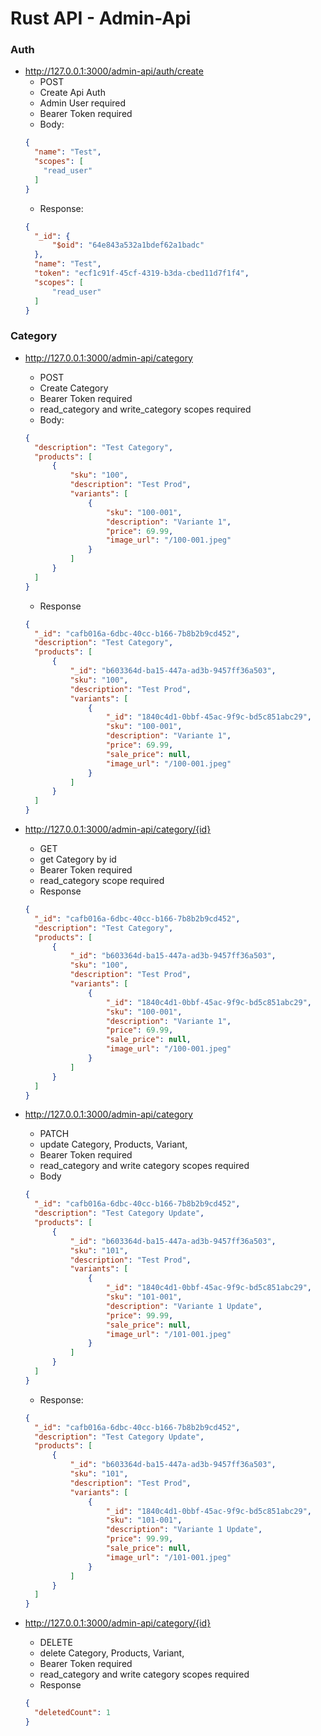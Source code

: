 # Rust API - Admin-Api

### Auth
* http://127.0.0.1:3000/admin-api/auth/create
    * POST
    * Create Api Auth
    * Admin User required
    * Bearer Token required
    * Body:
  ```json
  {
    "name": "Test",
    "scopes": [
      "read_user"
    ]
  }
  ```
    * Response:
  ```json
  {
    "_id": {
        "$oid": "64e843a532a1bdef62a1badc"
    },
    "name": "Test",
    "token": "ecf1c91f-45cf-4319-b3da-cbed11d7f1f4",
    "scopes": [
        "read_user"
    ]
  }
  ```

### Category
* http://127.0.0.1:3000/admin-api/category
    * POST
    * Create Category
    * Bearer Token required
    * read_category and write_category scopes required
    * Body:
  ```json
  {
    "description": "Test Category",
    "products": [
        {
            "sku": "100",
            "description": "Test Prod",
            "variants": [
                {
                    "sku": "100-001",
                    "description": "Variante 1",
                    "price": 69.99,
                    "image_url": "/100-001.jpeg"
                }
            ]
        }
    ]
  }
  ```
    * Response
  ```json
  {
    "_id": "cafb016a-6dbc-40cc-b166-7b8b2b9cd452",
    "description": "Test Category",
    "products": [
        {
            "_id": "b603364d-ba15-447a-ad3b-9457ff36a503",
            "sku": "100",
            "description": "Test Prod",
            "variants": [
                {
                    "_id": "1840c4d1-0bbf-45ac-9f9c-bd5c851abc29",
                    "sku": "100-001",
                    "description": "Variante 1",
                    "price": 69.99,
                    "sale_price": null,
                    "image_url": "/100-001.jpeg"
                }
            ]
        }
    ]
  }
  ```

* http://127.0.0.1:3000/admin-api/category/{id}
    * GET
    * get Category by id
    * Bearer Token required
    * read_category scope required
    * Response
  ```json
  {
    "_id": "cafb016a-6dbc-40cc-b166-7b8b2b9cd452",
    "description": "Test Category",
    "products": [
        {
            "_id": "b603364d-ba15-447a-ad3b-9457ff36a503",
            "sku": "100",
            "description": "Test Prod",
            "variants": [
                {
                    "_id": "1840c4d1-0bbf-45ac-9f9c-bd5c851abc29",
                    "sku": "100-001",
                    "description": "Variante 1",
                    "price": 69.99,
                    "sale_price": null,
                    "image_url": "/100-001.jpeg"
                }
            ]
        }
    ]
  }
  ```
* http://127.0.0.1:3000/admin-api/category
    * PATCH
    * update Category, Products, Variant,
    * Bearer Token required
    * read_category and write category scopes required
    * Body
  ```json
  {
    "_id": "cafb016a-6dbc-40cc-b166-7b8b2b9cd452",
    "description": "Test Category Update",
    "products": [
        {
            "_id": "b603364d-ba15-447a-ad3b-9457ff36a503",
            "sku": "101",
            "description": "Test Prod",
            "variants": [
                {
                    "_id": "1840c4d1-0bbf-45ac-9f9c-bd5c851abc29",
                    "sku": "101-001",
                    "description": "Variante 1 Update",
                    "price": 99.99,
                    "sale_price": null,
                    "image_url": "/101-001.jpeg"
                }
            ]
        }
    ]
  }
  ```
    * Response:
  ```json
  {
    "_id": "cafb016a-6dbc-40cc-b166-7b8b2b9cd452",
    "description": "Test Category Update",
    "products": [
        {
            "_id": "b603364d-ba15-447a-ad3b-9457ff36a503",
            "sku": "101",
            "description": "Test Prod",
            "variants": [
                {
                    "_id": "1840c4d1-0bbf-45ac-9f9c-bd5c851abc29",
                    "sku": "101-001",
                    "description": "Variante 1 Update",
                    "price": 99.99,
                    "sale_price": null,
                    "image_url": "/101-001.jpeg"
                }
            ]
        }
    ]
  }
  ```
* http://127.0.0.1:3000/admin-api/category/{id}
    * DELETE
    * delete Category, Products, Variant,
    * Bearer Token required
    * read_category and write category scopes required
    * Response
  ```json
  {
    "deletedCount": 1
  }
  ```